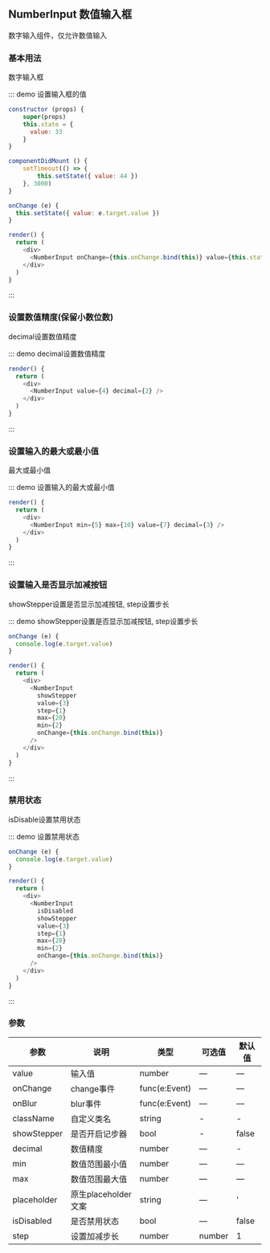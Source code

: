 ## NumberInput 数值输入框

数字输入组件，仅允许数值输入

### 基本用法

数字输入框

::: demo 设置输入框的值
```js
constructor (props) {
    super(props)
    this.state = {
      value: 33
    }
}

componentDidMount () {
    setTimeout(() => {
        this.setState({ value: 44 })
    }, 3000)
}

onChange (e) {
  this.setState({ value: e.target.value })
}

render() {
  return (
    <div>
      <NumberInput onChange={this.onChange.bind(this)} value={this.state.value} />
    </div>
  )
}
```
:::

### 设置数值精度(保留小数位数)

decimal设置数值精度

::: demo decimal设置数值精度
```js
render() {
  return (
    <div>
      <NumberInput value={4} decimal={2} />
    </div>
  )
}
```
:::

### 设置输入的最大或最小值

最大或最小值

::: demo 设置输入的最大或最小值
```js
render() {
  return (
    <div>
      <NumberInput min={5} max={10} value={7} decimal={3} />
    </div>
  )
}
```
:::

### 设置输入是否显示加减按钮

showStepper设置是否显示加减按钮, step设置步长

::: demo showStepper设置是否显示加减按钮, step设置步长
```js
onChange (e) {
  console.log(e.target.value)
}

render() {
  return (
    <div>
      <NumberInput
        showStepper
        value={3}
        step={1}
        max={20}
        min={2}
        onChange={this.onChange.bind(this)}
      />
    </div>
  )
}
```
:::

### 禁用状态

isDisable设置禁用状态

::: demo 设置禁用状态
```js
onChange (e) {
  console.log(e.target.value)
}

render() {
  return (
    <div>
      <NumberInput
        isDisabled
        showStepper
        value={3}
        step={1}
        max={20}
        min={2}
        onChange={this.onChange.bind(this)}
      />
    </div>
  )
}
```
:::



### 参数
| 参数      | 说明          | 类型      | 可选值                           | 默认值  |
|---------- |-------------- |---------- |--------------------------------  |-------- |
| value | 输入值 | number | — | — |
| onChange | change事件 | func(e:Event) | — | — |
| onBlur | blur事件 | func(e:Event) | — | — |
| className | 自定义类名 | string | - | - |
| showStepper | 是否开启记步器 | bool | - | false |
| decimal | 数值精度 | number | — | - |
| min | 数值范围最小值 | number | — | — |
| max | 数值范围最大值 | number | — | — |
| placeholder | 原生placeholder文案	 | string | — | ' |
| isDisabled | 是否禁用状态	 | bool | — | false |
| step | 设置加减步长	 | number | number | 1 |




